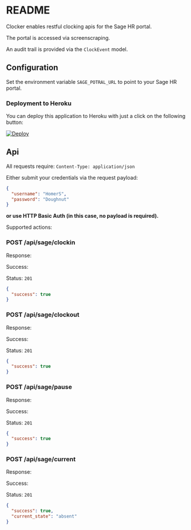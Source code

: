 # README

Clocker enables restful clocking apis for the Sage HR portal.

The portal is accessed via screenscraping.

An audit trail is provided via the `ClockEvent` model.

## Configuration

Set the environment variable `SAGE_POTRAL_URL` to point to your Sage HR portal.

### Deployment to Heroku

You can deploy this application to Heroku with just a click on the following button:

[![Deploy](https://www.herokucdn.com/deploy/button.svg)](https://heroku.com/deploy?template=https%3A%2F%2Fgithub.com%2FMichi0301%2Fclocker)

## Api

All requests require: `Content-Type: application/json`

Either submit your credentials via the request payload:

```json
{
  "username": "HomerS",
  "password": "Doughnut"
}
```

**or use HTTP Basic Auth (in this case, no payload is required).**

Supported actions:

### POST /api/sage/clockin

Response:

Success:

Status: `201`
```json
{
  "success": true
}
```
### POST /api/sage/clockout

Response:

Success:

Status: `201`
```json
{
  "success": true
}
```

### POST /api/sage/pause

Response:

Success:

Status: `201`
```json
{
  "success": true
}
```

### POST /api/sage/current

Response:

Success:

Status: `201`
```json
{
  "success": true,
  "current_state": "absent"
}
```
